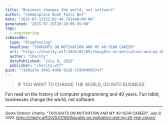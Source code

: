 ```yaml
---
title: "Business changes the world, not software"
author: "Commonplace Book Tools Bot"
date: "2025-07-13T22:02:44.791448+00:00"
generated: "2025-07-15T20:28:06-05:00"
tags:
  - engineering
isBasedOn:
  type: "BlogPosting"
  headline: "THOUGHTS ON MOTIVATION AND MY 40-YEAR CAREER"
  url: "https://charity.wtf/2025/07/09/thoughts-on-motivation-and-my-40-year-career/"
  author: "Charity"
  datePublished: "July 9, 2025"
  publisher: "charity.wtf"
guid: "71601a7e-3092-4d8b-9228-159994d057ef"
---
```


> IF YOU WANT TO CHANGE THE WORLD, GO INTO BUSINESS

Fun read on the history of computer programming and 40 years. Fun tidbit, businesses change the world, not software.

---

<sub>Quote Citation: <cite>Charity, "THOUGHTS ON MOTIVATION AND MY 40-YEAR CAREER", July 9, 2025, <a href="https://charity.wtf/2025/07/09/thoughts-on-motivation-and-my-40-year-career/">https://charity.wtf/2025/07/09/thoughts-on-motivation-and-my-40-year-career/</a></cite></sub>
